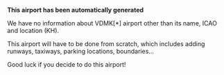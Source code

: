 **This airport has been automatically generated**

We have no information about VDMK[*] airport other than its name, ICAO and location (KH).

This airport will have to be done from scratch, which includes adding runways, taxiways, parking locations, boundaries...

Good luck if you decide to do this airport!